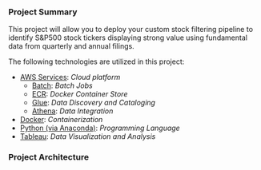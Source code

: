 ### Project Summary

This project will allow you to deploy your custom stock filtering pipeline to identify S&P500 stock tickers displaying strong value using fundamental data from quarterly and annual filings.

The following technologies are utilized in this project:
- [AWS Services](https://aws.amazon.com): *Cloud platform*
  - [Batch](https://aws.amazon.com/batch/): *Batch Jobs*
  - [ECR](https://aws.amazon.com/ecr/): *Docker Container Store*
  - [Glue](https://aws.amazon.com/glue/): *Data Discovery and Cataloging*
  - [Athena](https://aws.amazon.com/athena/): *Data Integration*
- [Docker](https://www.docker.com): *Containerization*
- [Python (via Anaconda)](https://www.anaconda.com/products/distribution): *Programming Language*
- [Tableau](https://www.tableau.com): *Data Visualization and Analysis*

### Project Architecture
